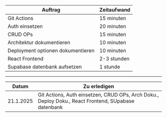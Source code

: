 | Auftrag | Zeitaufwand |
| ------- | ----------- |
| Git Actions | 15 minuten |
| Auth einsetzen | 20 minuten |
| CRUD OPs | 15 minuten |
| Architektur dokumentieren | 10 minuten |
| Deployment optionen dokumentieren | 10 minuten |
| React Frontend | 2-3 stunden |
| Supabase datenbank aufsetzen | 1 stunde |

---

| Datum | Zu erledigen |
| ----- | ------------ |
| 21.1.2025 | Git Actions, Auth einsetzen, CRUD OPs, Arch Doku., Deploy Doku., React Frontend, SUpabase datenbank |
